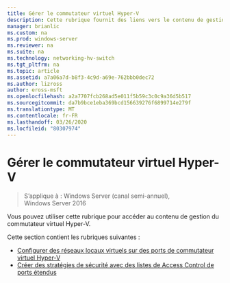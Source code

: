 ```yaml
---
title: Gérer le commutateur virtuel Hyper-V
description: Cette rubrique fournit des liens vers le contenu de gestion du commutateur virtuel Hyper-V pour Windows Server 2016.
manager: brianlic
ms.custom: na
ms.prod: windows-server
ms.reviewer: na
ms.suite: na
ms.technology: networking-hv-switch
ms.tgt_pltfrm: na
ms.topic: article
ms.assetid: a7a06a7d-b8f3-4c9d-a69e-762bbb0dec72
ms.author: lizross
author: eross-msft
ms.openlocfilehash: a2a7707fcb268ad5e011f5b59c3c0c9a36d5b517
ms.sourcegitcommit: da7b9bce1eba369bcd156639276f6899714e279f
ms.translationtype: MT
ms.contentlocale: fr-FR
ms.lasthandoff: 03/26/2020
ms.locfileid: "80307974"
---
```

# <a name="manage-hyper-v-virtual-switch"></a>Gérer le commutateur virtuel Hyper-V

>S’applique à : Windows Server (canal semi-annuel), Windows Server 2016

Vous pouvez utiliser cette rubrique pour accéder au contenu de gestion du commutateur virtuel Hyper-V.

Cette section contient les rubriques suivantes :

- [Configurer des réseaux locaux virtuels sur des ports de commutateur virtuel Hyper-V](Configure-and-View-VLAN-Settings-on-Hyper-V-Virtual-Switch-Ports.md)
- [Créer des stratégies de sécurité avec des listes de Access Control de ports étendus](Create-Security-Policies-with-Extended-Port-Access-Control-Lists.md)


